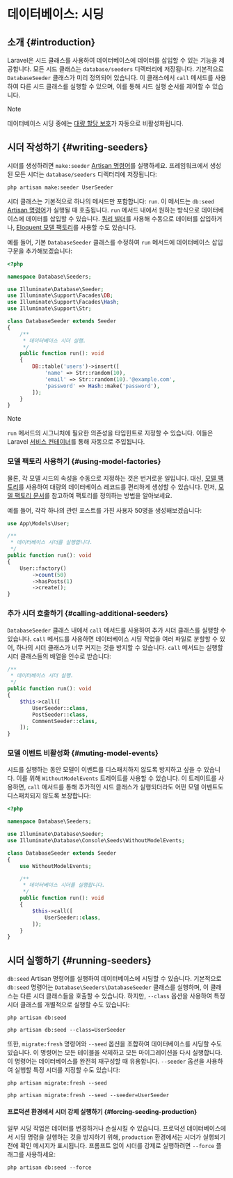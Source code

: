 # 데이터베이스: 시딩









## 소개 {#introduction}

Laravel은 시드 클래스를 사용하여 데이터베이스에 데이터를 삽입할 수 있는 기능을 제공합니다. 모든 시드 클래스는 `database/seeders` 디렉터리에 저장됩니다. 기본적으로 `DatabaseSeeder` 클래스가 미리 정의되어 있습니다. 이 클래스에서 `call` 메서드를 사용하여 다른 시드 클래스를 실행할 수 있으며, 이를 통해 시드 실행 순서를 제어할 수 있습니다.

> [!NOTE]
> 데이터베이스 시딩 중에는 [대량 할당 보호](/docs/{{version}}/eloquent#mass-assignment)가 자동으로 비활성화됩니다.


## 시더 작성하기 {#writing-seeders}

시더를 생성하려면 `make:seeder` [Artisan 명령어](/docs/{{version}}/artisan)를 실행하세요. 프레임워크에서 생성된 모든 시더는 `database/seeders` 디렉터리에 저장됩니다:

```shell
php artisan make:seeder UserSeeder
```

시더 클래스는 기본적으로 하나의 메서드만 포함합니다: `run`. 이 메서드는 `db:seed` [Artisan 명령어](/docs/{{version}}/artisan)가 실행될 때 호출됩니다. `run` 메서드 내에서 원하는 방식으로 데이터베이스에 데이터를 삽입할 수 있습니다. [쿼리 빌더](/docs/{{version}}/queries)를 사용해 수동으로 데이터를 삽입하거나, [Eloquent 모델 팩토리](/docs/{{version}}/eloquent-factories)를 사용할 수도 있습니다.

예를 들어, 기본 `DatabaseSeeder` 클래스를 수정하여 `run` 메서드에 데이터베이스 삽입 구문을 추가해보겠습니다:

```php
<?php

namespace Database\Seeders;

use Illuminate\Database\Seeder;
use Illuminate\Support\Facades\DB;
use Illuminate\Support\Facades\Hash;
use Illuminate\Support\Str;

class DatabaseSeeder extends Seeder
{
    /**
     * 데이터베이스 시더 실행.
     */
    public function run(): void
    {
        DB::table('users')->insert([
            'name' => Str::random(10),
            'email' => Str::random(10).'@example.com',
            'password' => Hash::make('password'),
        ]);
    }
}
```

> [!NOTE]
> `run` 메서드의 시그니처에 필요한 의존성을 타입힌트로 지정할 수 있습니다. 이들은 Laravel [서비스 컨테이너](/docs/{{version}}/container)를 통해 자동으로 주입됩니다.


### 모델 팩토리 사용하기 {#using-model-factories}

물론, 각 모델 시드의 속성을 수동으로 지정하는 것은 번거로운 일입니다. 대신, [모델 팩토리](/docs/{{version}}/eloquent-factories)를 사용하여 대량의 데이터베이스 레코드를 편리하게 생성할 수 있습니다. 먼저, [모델 팩토리 문서](/docs/{{version}}/eloquent-factories)를 참고하여 팩토리를 정의하는 방법을 알아보세요.

예를 들어, 각각 하나의 관련 포스트를 가진 사용자 50명을 생성해보겠습니다:

```php
use App\Models\User;

/**
 * 데이터베이스 시더를 실행합니다.
 */
public function run(): void
{
    User::factory()
        ->count(50)
        ->hasPosts(1)
        ->create();
}
```


### 추가 시더 호출하기 {#calling-additional-seeders}

`DatabaseSeeder` 클래스 내에서 `call` 메서드를 사용하여 추가 시더 클래스를 실행할 수 있습니다. `call` 메서드를 사용하면 데이터베이스 시딩 작업을 여러 파일로 분할할 수 있어, 하나의 시더 클래스가 너무 커지는 것을 방지할 수 있습니다. `call` 메서드는 실행할 시더 클래스들의 배열을 인수로 받습니다:

```php
/**
 * 데이터베이스 시더 실행.
 */
public function run(): void
{
    $this->call([
        UserSeeder::class,
        PostSeeder::class,
        CommentSeeder::class,
    ]);
}
```


### 모델 이벤트 비활성화 {#muting-model-events}

시드를 실행하는 동안 모델이 이벤트를 디스패치하지 않도록 방지하고 싶을 수 있습니다. 이를 위해 `WithoutModelEvents` 트레이트를 사용할 수 있습니다. 이 트레이트를 사용하면, `call` 메서드를 통해 추가적인 시드 클래스가 실행되더라도 어떤 모델 이벤트도 디스패치되지 않도록 보장합니다:

```php
<?php

namespace Database\Seeders;

use Illuminate\Database\Seeder;
use Illuminate\Database\Console\Seeds\WithoutModelEvents;

class DatabaseSeeder extends Seeder
{
    use WithoutModelEvents;

    /**
     * 데이터베이스 시더를 실행합니다.
     */
    public function run(): void
    {
        $this->call([
            UserSeeder::class,
        ]);
    }
}
```


## 시더 실행하기 {#running-seeders}

`db:seed` Artisan 명령어를 실행하여 데이터베이스에 시딩할 수 있습니다. 기본적으로 `db:seed` 명령어는 `Database\Seeders\DatabaseSeeder` 클래스를 실행하며, 이 클래스는 다른 시더 클래스들을 호출할 수 있습니다. 하지만, `--class` 옵션을 사용하여 특정 시더 클래스를 개별적으로 실행할 수도 있습니다:

```shell
php artisan db:seed

php artisan db:seed --class=UserSeeder
```

또한, `migrate:fresh` 명령어와 `--seed` 옵션을 조합하여 데이터베이스를 시딩할 수도 있습니다. 이 명령어는 모든 테이블을 삭제하고 모든 마이그레이션을 다시 실행합니다. 이 명령어는 데이터베이스를 완전히 재구성할 때 유용합니다. `--seeder` 옵션을 사용하여 실행할 특정 시더를 지정할 수도 있습니다:

```shell
php artisan migrate:fresh --seed

php artisan migrate:fresh --seed --seeder=UserSeeder
```


#### 프로덕션 환경에서 시더 강제 실행하기 {#forcing-seeding-production}

일부 시딩 작업은 데이터를 변경하거나 손실시킬 수 있습니다. 프로덕션 데이터베이스에서 시딩 명령을 실행하는 것을 방지하기 위해, `production` 환경에서는 시더가 실행되기 전에 확인 메시지가 표시됩니다. 프롬프트 없이 시더를 강제로 실행하려면 `--force` 플래그를 사용하세요:

```shell
php artisan db:seed --force
```
